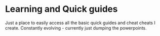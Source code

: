 #  Learning and Quick guides
Just a place to easily access all the basic quick guides and cheat cheats I create. 
Constantly evolving - currently just dumping the powerpoints. 

